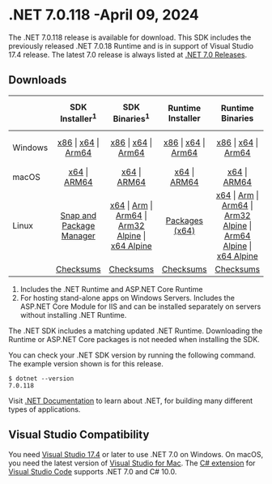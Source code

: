 # .NET 7.0.118 -April 09, 2024

The .NET 7.0.118 release is available for download. This SDK includes the previously released .NET 7.0.18 Runtime and is in support of Visual Studio 17.4 release. The latest 7.0 release is always listed at [.NET 7.0 Releases](../README.md).

## Downloads

|           | SDK Installer<sup>1</sup>                        | SDK Binaries<sup>1</sup>                 | Runtime Installer                                        | Runtime Binaries                                 | ASP.NET Core Runtime           |Windows Desktop Runtime          |
| --------- | :------------------------------------------:     | :----------------------:                 | :---------------------------:                            | :-------------------------:                      | :-----------------:            | :-----------------:            |
| Windows   | [x86][dotnet-sdk-win-x86.exe] \| [x64][dotnet-sdk-win-x64.exe] \| [Arm64][dotnet-sdk-win-arm64.exe] | [x86][dotnet-sdk-win-x86.zip] \| [x64][dotnet-sdk-win-x64.zip] \|  [Arm64][dotnet-sdk-win-arm64.zip] | [x86][dotnet-runtime-win-x86.exe] \| [x64][dotnet-runtime-win-x64.exe] \| [Arm64][dotnet-runtime-win-arm64.exe] | [x86][dotnet-runtime-win-x86.zip] \| [x64][dotnet-runtime-win-x64.zip] \| [Arm64][dotnet-runtime-win-arm64.zip] | [x86][aspnetcore-runtime-win-x86.exe] \| [x64][aspnetcore-runtime-win-x64.exe] \|<br/> [Hosting Bundle][dotnet-hosting-win.exe]<sup>2</sup> | [x86][windowsdesktop-runtime-win-x86.exe] \| [x64][windowsdesktop-runtime-win-x64.exe] \| [Arm64][windowsdesktop-runtime-win-arm64.exe] |
| macOS     | [x64][dotnet-sdk-osx-x64.pkg] \| [ARM64][dotnet-sdk-osx-arm64.pkg] | [x64][dotnet-sdk-osx-x64.tar.gz] \| [ARM64][dotnet-sdk-osx-arm64.tar.gz]  | [x64][dotnet-runtime-osx-x64.pkg] \| [ARM64][dotnet-runtime-osx-arm64.pkg] | [x64][dotnet-runtime-osx-x64.tar.gz] \| [ARM64][dotnet-runtime-osx-arm64.tar.gz]| [x64][aspnetcore-runtime-osx-x64.tar.gz] \| [ARM64][aspnetcore-runtime-osx-arm64.tar.gz] | - |<sup>1</sup>
| Linux     |  [Snap and Package Manager](../install-linux.md)  | [x64][dotnet-sdk-linux-x64.tar.gz] \| [Arm][dotnet-sdk-linux-arm.tar.gz]  \| [Arm64][dotnet-sdk-linux-arm64.tar.gz] \| [Arm32 Alpine][dotnet-sdk-linux-musl-arm.tar.gz]  \| [x64 Alpine][dotnet-sdk-linux-musl-x64.tar.gz] | [Packages (x64)][linux-packages] | [x64][dotnet-runtime-linux-x64.tar.gz] \| [Arm][dotnet-runtime-linux-arm.tar.gz] \| [Arm64][dotnet-runtime-linux-arm64.tar.gz] \| [Arm32 Alpine][dotnet-runtime-linux-musl-arm.tar.gz] \| [Arm64 Alpine][dotnet-runtime-linux-musl-arm64.tar.gz] \| [x64 Alpine][dotnet-runtime-linux-musl-x64.tar.gz]  | [x64][aspnetcore-runtime-linux-x64.tar.gz]<sup>1</sup>  \| [Arm][aspnetcore-runtime-linux-arm.tar.gz]<sup>1</sup> \| [Arm64][aspnetcore-runtime-linux-arm64.tar.gz]<sup>1</sup> \| [x64 Alpine][aspnetcore-runtime-linux-musl-x64.tar.gz] | - | <sup>1</sup> |
|  | [Checksums][checksums-sdk]                             | [Checksums][checksums-sdk]                                      | [Checksums][checksums-runtime]                             | [Checksums][checksums-runtime]  | [Checksums][checksums-runtime]  | [Checksums][checksums-runtime]

1. Includes the .NET Runtime and ASP.NET Core Runtime
2. For hosting stand-alone apps on Windows Servers. Includes the ASP.NET Core Module for IIS and can be installed separately on servers without installing .NET Runtime.

The .NET SDK includes a matching updated .NET Runtime. Downloading the Runtime or ASP.NET Core packages is not needed when installing the SDK.

You can check your .NET SDK version by running the following command. The example version shown is for this release.

```console
$ dotnet --version
7.0.118
```
Visit [.NET Documentation](https://learn.microsoft.com/dotnet/) to learn about .NET, for building many different types of applications.

## Visual Studio Compatibility

You need [Visual Studio 17.4](https://visualstudio.microsoft.com) or later to use .NET 7.0 on Windows. On macOS, you need the latest version of [Visual Studio for Mac](https://visualstudio.microsoft.com/vs/mac/). The [C# extension](https://code.visualstudio.com/docs/languages/dotnet) for [Visual Studio Code](https://code.visualstudio.com/) supports .NET 7.0 and C# 10.0.

[blob-runtime]: https://builds.dotnet.microsoft.com/dotnet/Runtime/
[blob-sdk]: https://builds.dotnet.microsoft.com/dotnet/Sdk/
[release-notes]: 7.0.118.md

[checksums-runtime]: https://builds.dotnet.microsoft.com/dotnet/checksums/7.0.18-sha.txt
[checksums-sdk]: https://builds.dotnet.microsoft.com/dotnet/checksums/7.0.18-sha.txt

[linux-install]: https://learn.microsoft.com/dotnet/core/install/linux

[dotnet-blog]:  https://devblogs.microsoft.com/dotnet/february-2024-updates/
[aspnet-blog]: https://devblogs.microsoft.com/dotnet/announcing-asp-net-core-in-net-7/
[maui-blog]: https://devblogs.microsoft.com/dotnet/update-on-dotnet-maui/

[linux-packages]: ../install-linux.md



[//]: # ( Runtime 7.0.18)
[dotnet-runtime-linux-arm.tar.gz]: https://download.visualstudio.microsoft.com/download/pr/68657d51-2ae9-47a1-90f1-0304edee9dac/6ab959c39bc60300f6dd15cc12e14a82/dotnet-runtime-7.0.18-linux-arm.tar.gz
[dotnet-runtime-linux-arm64.tar.gz]: https://download.visualstudio.microsoft.com/download/pr/e7dc89d5-3287-4f82-b1fa-e0a7f12f7736/3206b55ee6d717f4008a46e67048c100/dotnet-runtime-7.0.18-linux-arm64.tar.gz
[dotnet-runtime-linux-musl-arm.tar.gz]: https://download.visualstudio.microsoft.com/download/pr/a276c65d-2493-4dcc-be97-2024d94fe672/7483c5ed8304bd779920abb8431a3037/dotnet-runtime-7.0.18-linux-musl-arm.tar.gz
[dotnet-runtime-linux-musl-arm64.tar.gz]: https://download.visualstudio.microsoft.com/download/pr/886fd0af-392f-4084-a85c-1c9dff9301bd/0f7bf6af6dd6859b2e4a5c2dff97befb/dotnet-runtime-7.0.18-linux-musl-arm64.tar.gz
[dotnet-runtime-linux-musl-x64.tar.gz]: https://download.visualstudio.microsoft.com/download/pr/47e101a7-e993-442f-a12f-ccf80a3a6c45/ad905e822580a421da941c4e13fd8c1e/dotnet-runtime-7.0.18-linux-musl-x64.tar.gz
[dotnet-runtime-linux-x64.tar.gz]: https://download.visualstudio.microsoft.com/download/pr/9f48eeb2-ca25-4828-87d9-1114e751fa6e/df269cfd6b9661bcd776ed979541c0fe/dotnet-runtime-7.0.18-linux-x64.tar.gz
[dotnet-runtime-osx-arm64.pkg]: https://download.visualstudio.microsoft.com/download/pr/13ab6be3-e87d-4433-b413-447ec5350f02/9d2f218664fd58b1d2ac98d9104ac0c7/dotnet-runtime-7.0.18-osx-arm64.pkg
[dotnet-runtime-osx-arm64.tar.gz]: https://download.visualstudio.microsoft.com/download/pr/38526acb-1b20-4fd6-8a4d-09d72a48c9f8/8db4c13c722425ca9b82fed60d539815/dotnet-runtime-7.0.18-osx-arm64.tar.gz
[dotnet-runtime-osx-x64.pkg]: https://download.visualstudio.microsoft.com/download/pr/bee2ab1d-6bc6-416a-99fc-3d1595f59e6a/1ce2f67eeda5107bdf108c8e87c02d19/dotnet-runtime-7.0.18-osx-x64.pkg
[dotnet-runtime-osx-x64.tar.gz]: https://download.visualstudio.microsoft.com/download/pr/2bbb4960-9fb2-4bd9-a525-80e6260b5979/adecde0cf003ce421b06e76197627533/dotnet-runtime-7.0.18-osx-x64.tar.gz
[dotnet-runtime-win-arm64.exe]: https://download.visualstudio.microsoft.com/download/pr/c731113e-b0ed-472b-9105-d54a2068c61a/6891a774526c6182424114e81143b2ea/dotnet-runtime-7.0.18-win-arm64.exe
[dotnet-runtime-win-arm64.zip]: https://download.visualstudio.microsoft.com/download/pr/0b98bd75-5f44-47d8-a6a7-34c0bff7d4fd/5df4c99342e1ed3afe7e51bc6060e023/dotnet-runtime-7.0.18-win-arm64.zip
[dotnet-runtime-win-x64.exe]: https://download.visualstudio.microsoft.com/download/pr/8763b899-b403-457a-8bc2-5bd4280e0c25/3818b2cdb9c98f015d90402cbb473426/dotnet-runtime-7.0.18-win-x64.exe
[dotnet-runtime-win-x64.zip]: https://download.visualstudio.microsoft.com/download/pr/f65d29ce-230a-4079-a440-e1be7241662f/ac56bb1e049bc964d45d5dde191fa393/dotnet-runtime-7.0.18-win-x64.zip
[dotnet-runtime-win-x86.exe]: https://download.visualstudio.microsoft.com/download/pr/45e8bd9b-4de0-4241-b1e3-714382882877/8323ae5b4c55de1257ab569a24ad30ad/dotnet-runtime-7.0.18-win-x86.exe
[dotnet-runtime-win-x86.zip]: https://download.visualstudio.microsoft.com/download/pr/033c684f-71aa-46ed-829c-62cc89f8b35e/8a5dec5f6c5b12dd3bf2196b3dd18870/dotnet-runtime-7.0.18-win-x86.zip

[//]: # ( WindowsDesktop 7.0.18)
[windowsdesktop-runtime-win-arm64.exe]: https://download.visualstudio.microsoft.com/download/pr/5ba570b4-c834-4b6f-8590-561985f2f326/966f2683a39896227f0d697837b3652a/windowsdesktop-runtime-7.0.18-win-arm64.exe
[windowsdesktop-runtime-win-arm64.zip]: https://download.visualstudio.microsoft.com/download/pr/c45593bd-3b79-4fe9-acef-211172987b98/ab776821d8a2bdc244e63ebd72e9fc2c/windowsdesktop-runtime-7.0.18-win-arm64.zip
[windowsdesktop-runtime-win-x64.exe]: https://download.visualstudio.microsoft.com/download/pr/e8b0aac4-7f86-4a7b-9a9a-448aa2b0f116/99a4178751b799db3d059b4b22b4451e/windowsdesktop-runtime-7.0.18-win-x64.exe
[windowsdesktop-runtime-win-x64.zip]: https://download.visualstudio.microsoft.com/download/pr/4f442473-28c9-4ca8-aa95-2da4b5352a96/a8b3ec35392b7e10ffd837d0e5a64481/windowsdesktop-runtime-7.0.18-win-x64.zip
[windowsdesktop-runtime-win-x86.exe]: https://download.visualstudio.microsoft.com/download/pr/0e6c8e02-c8de-4948-9d9c-95b9521a35dd/bb162aaedc45c0bfc4b110dd26271539/windowsdesktop-runtime-7.0.18-win-x86.exe
[windowsdesktop-runtime-win-x86.zip]: https://download.visualstudio.microsoft.com/download/pr/16ac7ce4-6f16-4d22-aa57-da15395c789c/6642efd30caa026bb2cacec300beb8b5/windowsdesktop-runtime-7.0.18-win-x86.zip

[//]: # ( ASP 7.0.18)
[aspnetcore-runtime-linux-arm.tar.gz]: https://download.visualstudio.microsoft.com/download/pr/4c5bed59-b840-4f15-8be1-3fd25beb1b5b/a07c070720a76ca1e81d233ec7bff840/aspnetcore-runtime-7.0.18-linux-arm.tar.gz
[aspnetcore-runtime-linux-arm64.tar.gz]: https://download.visualstudio.microsoft.com/download/pr/119db743-de75-4bfd-ac51-f2a2bfd1dd1b/4e96dcef933e3787a34691a86f8972cf/aspnetcore-runtime-7.0.18-linux-arm64.tar.gz
[aspnetcore-runtime-linux-musl-arm.tar.gz]: https://download.visualstudio.microsoft.com/download/pr/62021888-26fd-410c-8a1c-9fb4947cd674/9b3e736c8b52ccc60ce316169f54c769/aspnetcore-runtime-7.0.18-linux-musl-arm.tar.gz
[aspnetcore-runtime-linux-musl-arm64.tar.gz]: https://download.visualstudio.microsoft.com/download/pr/57591ffa-6096-4bf0-a2d5-4c7b2f01b750/758a6946089c55429b95afd08280581c/aspnetcore-runtime-7.0.18-linux-musl-arm64.tar.gz
[aspnetcore-runtime-linux-musl-x64.tar.gz]: https://download.visualstudio.microsoft.com/download/pr/9220bf4f-a1de-4df6-93c4-430fc51cd1af/e62a18b2dbbd56fbb7b7410caef52134/aspnetcore-runtime-7.0.18-linux-musl-x64.tar.gz
[aspnetcore-runtime-linux-x64.tar.gz]: https://download.visualstudio.microsoft.com/download/pr/39baab6f-96c6-42bf-b772-29830158176b/cde064792e7f22506d692f54993fe5a5/aspnetcore-runtime-7.0.18-linux-x64.tar.gz
[aspnetcore-runtime-osx-arm64.tar.gz]: https://download.visualstudio.microsoft.com/download/pr/be772e15-f6f4-46a4-b0de-2365ccafa69d/fac2f4ae76ba20f7d16e07b60c2b8801/aspnetcore-runtime-7.0.18-osx-arm64.tar.gz
[aspnetcore-runtime-osx-x64.tar.gz]: https://download.visualstudio.microsoft.com/download/pr/79433d6a-6ac8-4c1e-851b-a9335319d846/c91648d921bcec7bedebdaf83cfe0487/aspnetcore-runtime-7.0.18-osx-x64.tar.gz
[aspnetcore-runtime-win-arm64.zip]: https://download.visualstudio.microsoft.com/download/pr/f93c1275-8027-405b-b2b8-0273b22005de/f61beafdf2eed62fb199bde1d0dd1ba5/aspnetcore-runtime-7.0.18-win-arm64.zip
[aspnetcore-runtime-win-x64.exe]: https://download.visualstudio.microsoft.com/download/pr/02dd5cac-62a6-4a34-b515-3987e940dc0d/4116dd9d03b0d7f31c4a15a076b6ec47/aspnetcore-runtime-7.0.18-win-x64.exe
[aspnetcore-runtime-win-x64.zip]: https://download.visualstudio.microsoft.com/download/pr/631ccca0-7dac-4429-ac8c-6528ac29748b/a9de65f2324db26a7f2d1b01def2c130/aspnetcore-runtime-7.0.18-win-x64.zip
[aspnetcore-runtime-win-x86.exe]: https://download.visualstudio.microsoft.com/download/pr/b0fb2305-f64f-4ea0-b90d-5d233973e2d3/1f908dd8f53d9e609c31054668f8c5ea/aspnetcore-runtime-7.0.18-win-x86.exe
[aspnetcore-runtime-win-x86.zip]: https://download.visualstudio.microsoft.com/download/pr/3190f01d-b74f-4175-b0e5-0d6cd782f7b7/2e52410f12f01b3a958c0c5c43b1e605/aspnetcore-runtime-7.0.18-win-x86.zip
[dotnet-hosting-win.exe]: https://download.visualstudio.microsoft.com/download/pr/5c21d823-4a3d-43ef-8b94-fd5fff183219/7256acb83dfb031b0948b942d35cbf80/dotnet-hosting-7.0.18-win.exe

[//]: # ( SDK 7.0.118)
[dotnet-sdk-linux-arm.tar.gz]: https://download.visualstudio.microsoft.com/download/pr/3fd59c9a-4c2a-47c8-abaf-3920f2b652f0/ab668139bc8f739196ef64fb2661aa01/dotnet-sdk-7.0.118-linux-arm.tar.gz
[dotnet-sdk-linux-arm64.tar.gz]: https://download.visualstudio.microsoft.com/download/pr/eec4a58d-3546-4c40-bd82-b6533115b5ea/face73d99a1f01f655dfc3f9cfee2bf5/dotnet-sdk-7.0.118-linux-arm64.tar.gz
[dotnet-sdk-linux-musl-arm.tar.gz]: https://download.visualstudio.microsoft.com/download/pr/af3b3913-17f4-49bf-a179-a66f99bb32e8/e51c83056b1c149886e567d252634d0d/dotnet-sdk-7.0.118-linux-musl-arm.tar.gz
[dotnet-sdk-linux-musl-arm64.tar.gz]: https://download.visualstudio.microsoft.com/download/pr/3c302009-b35f-40fb-b6da-171ac6abe39c/3aeae8dba4d2c1509563ea5933cfbb70/dotnet-sdk-7.0.118-linux-musl-arm64.tar.gz
[dotnet-sdk-linux-musl-x64.tar.gz]: https://download.visualstudio.microsoft.com/download/pr/ef02d100-cbd3-4a19-b5f6-81287fb21597/68dff6d6d9ce0f18697845bd80195b94/dotnet-sdk-7.0.118-linux-musl-x64.tar.gz
[dotnet-sdk-linux-x64.tar.gz]: https://download.visualstudio.microsoft.com/download/pr/4e25d320-2883-4b20-aee7-035d586e1426/fdbbb8209dd2ba57a87351c55ef80e0c/dotnet-sdk-7.0.118-linux-x64.tar.gz
[dotnet-sdk-osx-arm64.pkg]: https://download.visualstudio.microsoft.com/download/pr/06a26352-714d-4a98-b4b9-750f2c74e171/d8e0dddcf849d7c44145fefbab847b84/dotnet-sdk-7.0.118-osx-arm64.pkg
[dotnet-sdk-osx-arm64.tar.gz]: https://download.visualstudio.microsoft.com/download/pr/b3541939-7484-4cc4-b8c3-abc2bea28799/610db5c984192e3710151de48f918d1c/dotnet-sdk-7.0.118-osx-arm64.tar.gz
[dotnet-sdk-osx-x64.pkg]: https://download.visualstudio.microsoft.com/download/pr/0ab67d37-352b-44c1-80c6-3b899ded4f73/23853d39482bf1425f9f33dc79d802d0/dotnet-sdk-7.0.118-osx-x64.pkg
[dotnet-sdk-osx-x64.tar.gz]: https://download.visualstudio.microsoft.com/download/pr/7ba2b1de-4494-4865-bd90-3931dd6ec41e/4897e62ba478d5f3b5c48ab0c98370b7/dotnet-sdk-7.0.118-osx-x64.tar.gz
[dotnet-sdk-win-arm64.exe]: https://download.visualstudio.microsoft.com/download/pr/81055c29-0032-4298-8cdc-e578f35ce053/c9ead711f5cd51f3f8235a94d28b2b4b/dotnet-sdk-7.0.118-win-arm64.exe
[dotnet-sdk-win-arm64.zip]: https://download.visualstudio.microsoft.com/download/pr/f1b79771-b6af-4912-9043-8e184d19b98f/65b248475338495cc4e0c918e9b71756/dotnet-sdk-7.0.118-win-arm64.zip
[dotnet-sdk-win-x64.exe]: https://download.visualstudio.microsoft.com/download/pr/f52397b6-7ce1-4d0a-b8ec-6872024a3600/936de1129769790eb399d6c985159f61/dotnet-sdk-7.0.118-win-x64.exe
[dotnet-sdk-win-x64.zip]: https://download.visualstudio.microsoft.com/download/pr/ee78b10e-5478-483d-ad2b-a2d86d5ca557/4de875c1d99f523df3245cac1b99ef82/dotnet-sdk-7.0.118-win-x64.zip
[dotnet-sdk-win-x86.exe]: https://download.visualstudio.microsoft.com/download/pr/a1c9ab08-48ef-4404-a092-49c27cc655da/a3a9e98fdfa64cbc343c0b5f25baf53b/dotnet-sdk-7.0.118-win-x86.exe
[dotnet-sdk-win-x86.zip]: https://download.visualstudio.microsoft.com/download/pr/75732c38-dad6-4232-9401-f5e7340a2208/a0f24b0ac74d57741d11ddbad92ea1be/dotnet-sdk-7.0.118-win-x86.zip
